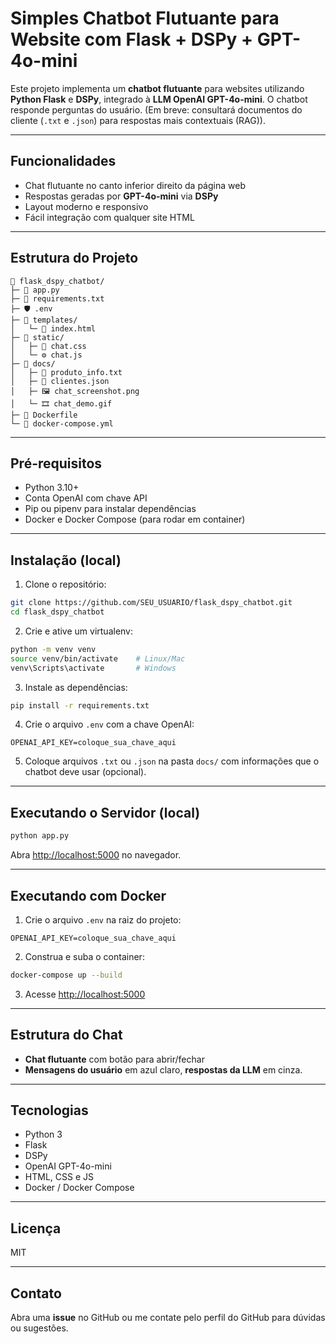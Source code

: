 ﻿# Simples Chatbot Flutuante para Website com Flask + DSPy + GPT-4o-mini

Este projeto implementa um **chatbot flutuante** para websites utilizando **Python Flask** e **DSPy**, integrado à **LLM OpenAI GPT-4o-mini**. O chatbot responde perguntas do usuário. (Em breve: consultará documentos do cliente (`.txt` e `.json`) para respostas mais contextuais (RAG)).

---

## Funcionalidades

- Chat flutuante no canto inferior direito da página web
- Respostas geradas por **GPT-4o-mini** via **DSPy**
- Layout moderno e responsivo
- Fácil integração com qualquer site HTML

---

## Estrutura do Projeto

```
📁 flask_dspy_chatbot/
├─ 📝 app.py
├─ 📝 requirements.txt
├─ 🛡 .env
├─ 📁 templates/
│   └─ 📝 index.html
├─ 📁 static/
│   ├─ 🎨 chat.css
│   └─ ⚙️ chat.js
├─ 📁 docs/
│   ├─ 📝 produto_info.txt
│   ├─ 📝 clientes.json
│   ├─ 🖼 chat_screenshot.png
│   └─ 🎞 chat_demo.gif
├─ 🐳 Dockerfile
└─ 🐳 docker-compose.yml
```

---

## Pré-requisitos

- Python 3.10+
- Conta OpenAI com chave API
- Pip ou pipenv para instalar dependências
- Docker e Docker Compose (para rodar em container)

---

## Instalação (local)

1. Clone o repositório:

```bash
git clone https://github.com/SEU_USUARIO/flask_dspy_chatbot.git
cd flask_dspy_chatbot
```

2. Crie e ative um virtualenv:

```bash
python -m venv venv
source venv/bin/activate    # Linux/Mac
venv\Scripts\activate       # Windows
```

3. Instale as dependências:

```bash
pip install -r requirements.txt
```

4. Crie o arquivo `.env` com a chave OpenAI:

```env
OPENAI_API_KEY=coloque_sua_chave_aqui
```

5. Coloque arquivos `.txt` ou `.json` na pasta `docs/` com informações que o chatbot deve usar (opcional).

---

## Executando o Servidor (local)

```bash
python app.py
```

Abra [http://localhost:5000](http://localhost:5000) no navegador.

---

## Executando com Docker

1. Crie o arquivo `.env` na raiz do projeto:

```env
OPENAI_API_KEY=coloque_sua_chave_aqui
```

2. Construa e suba o container:

```bash
docker-compose up --build
```

3. Acesse [http://localhost:5000](http://localhost:5000)

---

## Estrutura do Chat

- **Chat flutuante** com botão para abrir/fechar
- **Mensagens do usuário** em azul claro, **respostas da LLM** em cinza.

---

## Tecnologias

- Python 3
- Flask
- DSPy
- OpenAI GPT-4o-mini
- HTML, CSS e JS
- Docker / Docker Compose

---

## Licença

MIT

---

## Contato


Abra uma **issue** no GitHub ou me contate pelo perfil do GitHub para dúvidas ou sugestões.

